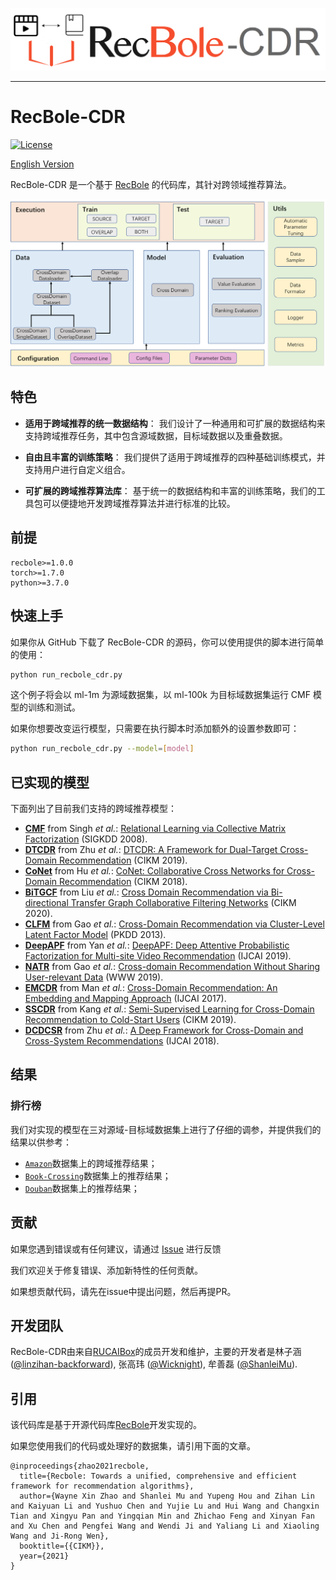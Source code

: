 ![](asset/recbole-cdr-logo.png)

--------------------------------------------------------------------------------

# RecBole-CDR

[![License](https://img.shields.io/badge/License-MIT-blue.svg)](./LICENSE)


[English Version]


[English Version]: README.md


RecBole-CDR 是一个基于 [RecBole](https://github.com/RUCAIBox/RecBole) 的代码库，其针对跨领域推荐算法。


![](asset/arch.png)

## 特色

* **适用于跨域推荐的统一数据结构**：
    我们设计了一种通用和可扩展的数据结构来支持跨域推荐任务，其中包含源域数据，目标域数据以及重叠数据。

* **自由且丰富的训练策略**：
    我们提供了适用于跨域推荐的四种基础训练模式，并支持用户进行自定义组合。

* **可扩展的跨域推荐算法库**：
    基于统一的数据结构和丰富的训练策略，我们的工具包可以便捷地开发跨域推荐算法并进行标准的比较。

## 前提

```
recbole>=1.0.0
torch>=1.7.0
python>=3.7.0
```

## 快速上手
如果你从 GitHub 下载了 RecBole-CDR 的源码，你可以使用提供的脚本进行简单的使用：

```bash
python run_recbole_cdr.py
```

这个例子将会以 ml-1m 为源域数据集，以 ml-100k 为目标域数据集运行 CMF 模型的训练和测试。

如果你想要改变运行模型，只需要在执行脚本时添加额外的设置参数即可：

```bash
python run_recbole_cdr.py --model=[model]
```

## 已实现的模型

下面列出了目前我们支持的跨域推荐模型：

* **[CMF](recbole_cdr/model/cross_domain_recommender/cmf.py)** from Singh *et al.*: [Relational Learning via Collective Matrix Factorization](https://dl.acm.org/doi/10.1145/1401890.1401969) (SIGKDD 2008).
* **[DTCDR](recbole_cdr/model/cross_domain_recommender/dtcdr.py)** from Zhu *et al.*: [DTCDR: A Framework for Dual-Target Cross-Domain Recommendation](https://dl.acm.org/doi/10.1145/3357384.3357992) (CIKM 2019).
* **[CoNet](recbole_cdr/model/cross_domain_recommender/conet.py)** from Hu *et al.*: [CoNet: Collaborative Cross Networks for Cross-Domain Recommendation](http://dl.acm.org/doi/10.1145/3269206.3271684) (CIKM 2018).
* **[BiTGCF](recbole_cdr/model/cross_domain_recommender/bitgcf.py)** from Liu *et al.*: [Cross Domain Recommendation via Bi-directional Transfer Graph Collaborative Filtering Networks](https://dl.acm.org/doi/10.1145/3340531.3412012) (CIKM 2020).
* **[CLFM](recbole_cdr/model/cross_domain_recommender/clfm.py)** from Gao *et al.*: [Cross-Domain Recommendation via Cluster-Level Latent Factor Model](http://www.ecmlpkdd2013.org/wp-content/uploads/2013/07/417.pdf) (PKDD 2013).
* **[DeepAPF](recbole_cdr/model/cross_domain_recommender/deepapf.py)** from Yan *et al.*: [DeepAPF: Deep Attentive Probabilistic Factorization for Multi-site Video Recommendation](https://www.ijcai.org/proceedings/2019/0202.pdf) (IJCAI 2019).
* **[NATR](recbole_cdr/model/cross_domain_recommender/natr.py)** from Gao *et al.*: [Cross-domain Recommendation Without Sharing User-relevant Data](https://dl.acm.org/doi/10.1145/3308558.3313538) (WWW 2019).
* **[EMCDR](recbole_cdr/model/cross_domain_recommender/emcdr.py)** from Man *et al.*: [Cross-Domain Recommendation: An Embedding and Mapping Approach](https://www.ijcai.org/proceedings/2017/343) (IJCAI 2017).
* **[SSCDR](recbole_cdr/model/cross_domain_recommender/sscdr.py)** from Kang *et al.*: [Semi-Supervised Learning for Cross-Domain Recommendation to Cold-Start Users](http://dl.acm.org/doi/10.1145/3357384.3357914) (CIKM 2019).
* **[DCDCSR](recbole_cdr/model/cross_domain_recommender/dcdcsr.py)** from Zhu *et al.*: [A Deep Framework for Cross-Domain and Cross-System Recommendations](https://arxiv.org/abs/2009.06215) (IJCAI 2018).


## 结果

### 排行榜

我们对实现的模型在三对源域-目标域数据集上进行了仔细的调参，并提供我们的结果以供参考：

- [`Amazon`](results/Amazon-Books.md)数据集上的跨域推荐结果；
- [`Book-Crossing`](results/Book-Crossing.md)数据集上的推荐结果；
- [`Douban`](results/Douban.md)数据集上的推荐结果；


## 贡献

如果您遇到错误或有任何建议，请通过 [Issue](https://github.com/RUCAIBox/RecBole-CDR/issues) 进行反馈

我们欢迎关于修复错误、添加新特性的任何贡献。

如果想贡献代码，请先在issue中提出问题，然后再提PR。


## 开发团队

RecBole-CDR由来自[RUCAIBox](http://aibox.ruc.edu.cn/)的成员开发和维护，主要的开发者是林子涵 ([@linzihan-backforward](https://github.com/linzihan-backforward)), 张高玮 ([@Wicknight](https://github.com/Wicknight)), 牟善磊 ([@ShanleiMu](https://github.com/ShanleiMu)).


## 引用

该代码库是基于开源代码库[RecBole](https://github.com/RUCAIBox/RecBole)开发实现的。

如果您使用我们的代码或处理好的数据集，请引用下面的文章。

```
@inproceedings{zhao2021recbole,
  title={Recbole: Towards a unified, comprehensive and efficient framework for recommendation algorithms},
  author={Wayne Xin Zhao and Shanlei Mu and Yupeng Hou and Zihan Lin and Kaiyuan Li and Yushuo Chen and Yujie Lu and Hui Wang and Changxin Tian and Xingyu Pan and Yingqian Min and Zhichao Feng and Xinyan Fan and Xu Chen and Pengfei Wang and Wendi Ji and Yaliang Li and Xiaoling Wang and Ji-Rong Wen},
  booktitle={{CIKM}},
  year={2021}
}